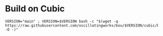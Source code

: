 Build on Cubic
==============

```
VERSION="main" ; VERSION=$VERSION bash -c "$(wget -q https://raw.githubusercontent.com/oscillatingworks/bou/$VERSION/cubic/build.sh -O -)"
```
